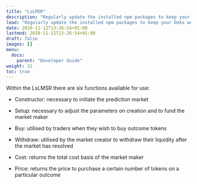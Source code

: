 ```yaml
---
title: "LsLMSR"
description: "Regularly update the installed npm packages to keep your Doks website stable, usable, and secure."
lead: "Regularly update the installed npm packages to keep your Doks website stable, usable, and secure."
date: 2020-11-12T13:26:54+01:00
lastmod: 2020-11-12T13:26:54+01:00
draft: false
images: []
menu: 
  docs:
    parent: "Developer Guide"
weight: 32
toc: true
---
```



Within the LsLMSR there are six functions available for use:

-   Constructor: necessary to initiate the prediction market

-   Setup: necessary to adjust the parameters on creation and to fund the market maker

-   Buy: utilised by traders when they wish to buy outcome tokens

-   Withdraw: utilised by the market creator to withdraw their liquidity after the market has resolved

-   Cost: returns the total cost basis of the market maker

-   Price: returns the price to purchase a certain number of tokens on a particular outcome
